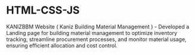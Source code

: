 # HTML-CSS-JS
KANIZBBM Website ( Kaniz Building Material Management ) - Developed a Landing page for building material management to optimize inventory tracking, streamline procurement processes, and monitor material usage, ensuring efficient allocation and cost control.
